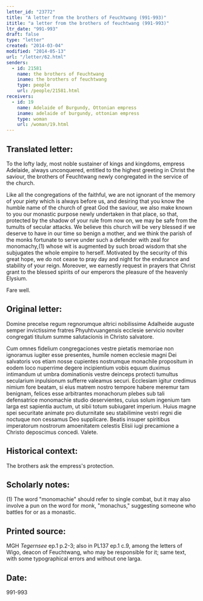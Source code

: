 ```yaml
---
letter_id: "23772"
title: "A letter from the brothers of Feuchtwang (991-993)"
ititle: "a letter from the brothers of feuchtwang (991-993)"
ltr_date: "991-993"
draft: false
type: "letter"
created: "2014-03-04"
modified: "2014-05-13"
url: "/letter/62.html"
senders:
  - id: 21581
    name: the brothers of Feuchtwang
    iname: the brothers of feuchtwang
    type: people
    url: /people/21581.html
receivers:
  - id: 19
    name: Adelaide of Burgundy, Ottonian empress
    iname: adelaide of burgundy, ottonian empress
    type: woman
    url: /woman/19.html
---
```

<h2> Translated letter:</h2>To the lofty lady, most noble sustainer of kings and kingdoms, empress Adelaide, always unconquered, entitled to the highest greeting in Christ the saviour, the brothers of Feuchtwang newly congregated in the service of the church. 

Like all the congregations of the faithful, we are not ignorant of the memory of your piety which is always before us, and desiring that you know the humble name of the church of great God the saviour, we also make known to you our monastic purpose newly undertaken in that place, so that, protected by the shadow of your rule from now on, we may be safe from the tumults of secular attacks.  We believe this church will be very blessed if we deserve to have in our time so benign a mother, and we think the parish of the monks fortunate to serve under such a defender with zeal for monomachy,(1) whose wit is augmented by such broad wisdom that she subjugates the whole empire to herself.  Motivated by the security of this great hope, we do not cease to pray day and night for the endurance and stability of your reign.  Moreover, we earnestly request in prayers that Christ grant to the blessed spirits of our emperors the pleasure of the heavenly Elysium.

Fare well.


<h2 class="mt-4"> Original letter:</h2>Domine precelse regum regnorumque altrici nobilissime Adalheide auguste semper invictissime fratres Phyuhtvuangensis ecclesie servicio noviter congregati titulum summe salutacionis in Christo salvatore. 

Cum omnes fidelium congregaciones vestre pietatis memoriae non ignoramus iugiter esse presentes, humile nomen ecclesie magni Dei salvatoris vos etiam nosse cupientes nostrumque monachile propositum in eodem loco nuperrime degere incipientium vobis equum duximus intimandum ut umbra dominationis vestre deinceps protecti tumultus secularium inpulsionum sufferre valeamus securi. Ecclesiam igitur credimus nimium fore beatam, si eius matrem nostro tempore habere meremur tam benignam, felices esse arbitrantes monachorum plebes sub tali defensatrice monomachie studio deservientes, cuius solum ingenium tam larga est sapientia auctum, ut sibii totum subiugaret imperium.  Huius magne spei securitate animate pro diuturnitate seu stabilimine vestri regni die noctuque non cessamus Deo supplicare. Beatis insuper spiritibus imperatorum nostrorum amoenitatem celestis Elisii iugi precamione a Christo deposcimus concedi.  Valete.
<h2 class="mt-4"> Historical context:</h2>The brothers ask the empress's protection.
<h2 class="mt-4"> Scholarly notes:</h2>(1)  The word "monomachie" should refer to single combat, but it may also involve a pun on the word for monk, "monachus," suggesting someone who battles for or as a monastic.
<h2 class="mt-4"> Printed source:</h2><p>MGH <em>Tegernsee</em> ep.1 p.2-3; also in PL137 ep.1 c.9, among the letters of Wigo, deacon of Feuchtwang, who may be responsible for it; same text, with some typographical errors and without one larga.</p><h2 class="mt-4"> Date:</h2>991-993